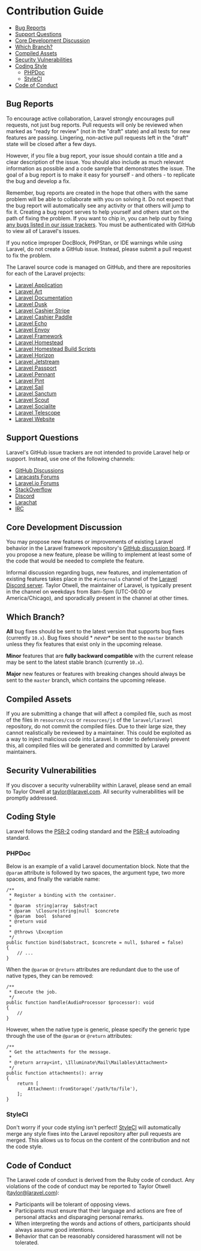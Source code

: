 # Contribution Guide

- [Bug Reports](#bug-reports)
- [Support Questions](#support-questions)
- [Core Development Discussion](#core-development-discussion)
- [Which Branch?](#which-branch)
- [Compiled Assets](#compiled-assets)
- [Security Vulnerabilities](#security-vulnerabilities)
- [Coding Style](#coding-style)
    - [PHPDoc](#phpdoc)
    - [StyleCI](#styleci)
- [Code of Conduct](#code-of-conduct)

<a name="bug-reports"></a>

## Bug Reports

To encourage active collaboration, Laravel strongly encourages pull requests, not just bug reports. Pull requests will
only be reviewed when marked as "ready for review" (not in the "draft" state) and all tests for new features are
passing. Lingering, non-active pull requests left in the "draft" state will be closed after a few days.

However, if you file a bug report, your issue should contain a title and a clear description of the issue. You should
also include as much relevant information as possible and a code sample that demonstrates the issue. The goal of a bug
report is to make it easy for yourself - and others - to replicate the bug and develop a fix.

Remember, bug reports are created in the hope that others with the same problem will be able to collaborate with you on
solving it. Do not expect that the bug report will automatically see any activity or that others will jump to fix it.
Creating a bug report serves to help yourself and others start on the path of fixing the problem. If you want to chip
in, you can help out by
fixing [any bugs listed in our issue trackers](https://github.com/issues?q=is%3Aopen+is%3Aissue+label%3Abug+user%3Alaravel).
You must be authenticated with GitHub to view all of Laravel's issues.

If you notice improper DocBlock, PHPStan, or IDE warnings while using Laravel, do not create a GitHub issue. Instead,
please submit a pull request to fix the problem.

The Laravel source code is managed on GitHub, and there are repositories for each of the Laravel projects:

<div class="content-list" markdown="1">

- [Laravel Application](https://github.com/laravel/laravel)
- [Laravel Art](https://github.com/laravel/art)
- [Laravel Documentation](https://github.com/laravel/docs)
- [Laravel Dusk](https://github.com/laravel/dusk)
- [Laravel Cashier Stripe](https://github.com/laravel/cashier)
- [Laravel Cashier Paddle](https://github.com/laravel/cashier-paddle)
- [Laravel Echo](https://github.com/laravel/echo)
- [Laravel Envoy](https://github.com/laravel/envoy)
- [Laravel Framework](https://github.com/laravel/framework)
- [Laravel Homestead](https://github.com/laravel/homestead)
- [Laravel Homestead Build Scripts](https://github.com/laravel/settler)
- [Laravel Horizon](https://github.com/laravel/horizon)
- [Laravel Jetstream](https://github.com/laravel/jetstream)
- [Laravel Passport](https://github.com/laravel/passport)
- [Laravel Pennant](https://github.com/laravel/pennant)
- [Laravel Pint](https://github.com/laravel/pint)
- [Laravel Sail](https://github.com/laravel/sail)
- [Laravel Sanctum](https://github.com/laravel/sanctum)
- [Laravel Scout](https://github.com/laravel/scout)
- [Laravel Socialite](https://github.com/laravel/socialite)
- [Laravel Telescope](https://github.com/laravel/telescope)
- [Laravel Website](https://github.com/laravel/laravel.com-next)

</div>

<a name="support-questions"></a>

## Support Questions

Laravel's GitHub issue trackers are not intended to provide Laravel help or support. Instead, use one of the following
channels:

<div class="content-list" markdown="1">

- [GitHub Discussions](https://github.com/laravel/framework/discussions)
- [Laracasts Forums](https://laracasts.com/discuss)
- [Laravel.io Forums](https://laravel.io/forum)
- [StackOverflow](https://stackoverflow.com/questions/tagged/laravel)
- [Discord](https://discord.gg/laravel)
- [Larachat](https://larachat.co)
- [IRC](https://web.libera.chat/?nick=artisan&channels=#laravel)

</div>

<a name="core-development-discussion"></a>

## Core Development Discussion

You may propose new features or improvements of existing Laravel behavior in the Laravel framework
repository's [GitHub discussion board](https://github.com/laravel/framework/discussions). If you propose a new feature,
please be willing to implement at least some of the code that would be needed to complete the feature.

Informal discussion regarding bugs, new features, and implementation of existing features takes place in
the `#internals` channel of the [Laravel Discord server](https://discord.gg/laravel). Taylor Otwell, the maintainer of
Laravel, is typically present in the channel on weekdays from 8am-5pm (UTC-06:00 or America/Chicago), and sporadically
present in the channel at other times.

<a name="which-branch"></a>

## Which Branch?

**All** bug fixes should be sent to the latest version that supports bug fixes (currently `10.x`). Bug fixes should *
*never** be sent to the `master` branch unless they fix features that exist only in the upcoming release.

**Minor** features that are **fully backward compatible** with the current release may be sent to the latest stable
branch (currently `10.x`).

**Major** new features or features with breaking changes should always be sent to the `master` branch, which contains
the upcoming release.

<a name="compiled-assets"></a>

## Compiled Assets

If you are submitting a change that will affect a compiled file, such as most of the files in `resources/css`
or `resources/js` of the `laravel/laravel` repository, do not commit the compiled files. Due to their large size, they
cannot realistically be reviewed by a maintainer. This could be exploited as a way to inject malicious code into
Laravel. In order to defensively prevent this, all compiled files will be generated and committed by Laravel
maintainers.

<a name="security-vulnerabilities"></a>

## Security Vulnerabilities

If you discover a security vulnerability within Laravel, please send an email to Taylor Otwell
at <a href="mailto:taylor@laravel.com">taylor@laravel.com</a>. All security vulnerabilities will be promptly addressed.

<a name="coding-style"></a>

## Coding Style

Laravel follows the [PSR-2](https://github.com/php-fig/fig-standards/blob/master/accepted/PSR-2-coding-style-guide.md)
coding standard and the [PSR-4](https://github.com/php-fig/fig-standards/blob/master/accepted/PSR-4-autoloader.md)
autoloading standard.

<a name="phpdoc"></a>

### PHPDoc

Below is an example of a valid Laravel documentation block. Note that the `@param` attribute is followed by two spaces,
the argument type, two more spaces, and finally the variable name:

    /**
     * Register a binding with the container.
     *
     * @param  string|array  $abstract
     * @param  \Closure|string|null  $concrete
     * @param  bool  $shared
     * @return void
     *
     * @throws \Exception
     */
    public function bind($abstract, $concrete = null, $shared = false)
    {
        // ...
    }

When the `@param` or `@return` attributes are redundant due to the use of native types, they can be removed:

    /**
     * Execute the job.
     */
    public function handle(AudioProcessor $processor): void
    {
        //
    }

However, when the native type is generic, please specify the generic type through the use of the `@param` or `@return`
attributes:

    /**
     * Get the attachments for the message.
     *
     * @return array<int, \Illuminate\Mail\Mailables\Attachment>
     */
    public function attachments(): array
    {
        return [
            Attachment::fromStorage('/path/to/file'),
        ];
    }

<a name="styleci"></a>

### StyleCI

Don't worry if your code styling isn't perfect! [StyleCI](https://styleci.io/) will automatically merge any style fixes
into the Laravel repository after pull requests are merged. This allows us to focus on the content of the contribution
and not the code style.

<a name="code-of-conduct"></a>

## Code of Conduct

The Laravel code of conduct is derived from the Ruby code of conduct. Any violations of the code of conduct may be
reported to Taylor Otwell (taylor@laravel.com):

<div class="content-list" markdown="1">

- Participants will be tolerant of opposing views.
- Participants must ensure that their language and actions are free of personal attacks and disparaging personal
  remarks.
- When interpreting the words and actions of others, participants should always assume good intentions.
- Behavior that can be reasonably considered harassment will not be tolerated.

</div>
